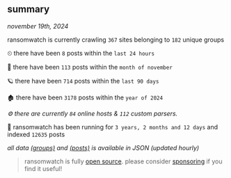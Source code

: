 
## summary
_november 19th, 2024_

ransomwatch is currently crawling `367` sites belonging to `182` unique groups

⏲ there have been `8` posts within the `last 24 hours`

🦈 there have been `113` posts within the `month of november`

🪐 there have been `714` posts within the `last 90 days`

🏚 there have been `3178` posts within the `year of 2024`

_⚙️ there are currently `84` online hosts & `112` custom parsers._

🦕 ransomwatch has been running for `3 years, 2 months and 12 days` and indexed `12635` posts

_all data  [(groups)](http://ransomwhat.telemetry.ltd/groups) and [(posts)](http://ransomwhat.telemetry.ltd/posts) is available in JSON (updated hourly)_

> ransomwatch is fully [open source](https://github.com/joshhighet/ransomwatch#ransomwatch--). please consider [sponsoring](https://github.com/sponsors/joshhighet) if you find it useful!
